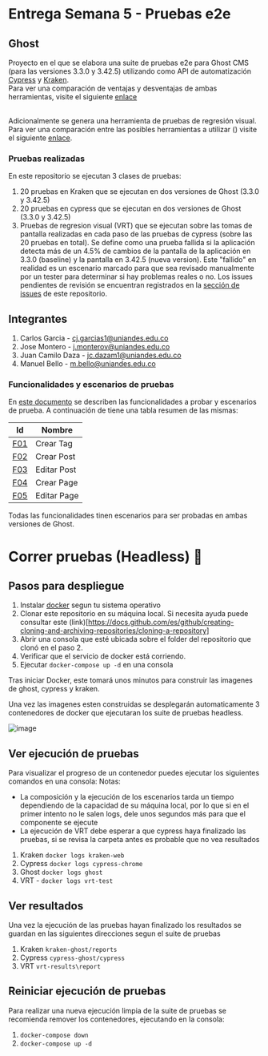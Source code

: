 # Entrega Semana 5 - Pruebas e2e
## Ghost 
Proyecto en el que se elabora una suite de pruebas e2e para Ghost CMS (para las versiones 3.3.0 y 3.42.5) utilizando como API de automatización [Cypress](https://www.cypress.io/) y [Kraken](https://thesoftwaredesignlab.github.io/KrakenMobile/).
<br/>
Para ver una comparación de ventajas y desventajas de ambas herramientas, visite el siguiente [enlace](https://github.com/jmonterovalverdeMISO/MISO4103-EntregaSemana/wiki/Ventajas-y-desventajas---Cypress-y-Kraken)
<br/><br/>

Adicionalmente se genera una herramienta de pruebas de regresión visual. 
<br/>
Para ver una comparación entre las posibles herramientas a utilizar () visite el siguiente [enlace](https://github.com/jmonterovalverdeMISO/MISO4103-EntregaSemana/wiki/Ventajas-y-desventajas---Herramientas-VRT).

### Pruebas realizadas
En este repositorio se ejecutan 3 clases de pruebas:
1. 20 pruebas en Kraken que se ejecutan en dos versiones de Ghost (3.3.0 y 3.42.5)
2. 20 pruebas en cypress que se ejecutan en dos versiones de Ghost (3.3.0 y 3.42.5)
3. Pruebas de regresion visual (VRT) que se ejecutan sobre las tomas de pantalla realizadas en cada paso de las pruebas de cypress (sobre las 20 pruebas en total). Se define como una prueba fallida si la aplicación detecta más de un 4.5% de cambios de la pantalla de la aplicación en 3.3.0 (baseline) y la pantalla en 3.42.5 (nueva version). Este "fallido" en realidad es un escenario marcado para que sea revisado manualmente por un tester para determinar si hay problemas reales o no. Los issues pendientes de revisión se encuentran registrados en la [sección de issues](https://github.com/jmonterovalverdeMISO/MISO4103-EntregaSemana/issues) de este repositorio.

## Integrantes
1. Carlos Garcia - cj.garcias1@uniandes.edu.co
2. Jose Montero - j.monterov@uniandes.edu.co
3. Juan Camilo Daza - jc.dazam1@uniandes.edu.co
4. Manuel Bello - m.bello@uniandes.edu.co

### Funcionalidades y escenarios de pruebas
En [este documento](https://github.com/jmonterovalverdeMISO/MISO4103-EntregaSemana/wiki/Funcionalidades) se describen las funcionalidades a probar y escenarios de prueba. A continuación de tiene una tabla resumen de las mismas:

| Id | Nombre | 
| - | - | 
| [F01](https://github.com/jmonterovalverdeMISO/MISO4103-EntregaSemana/wiki/F01) | Crear Tag |
| [F02](https://github.com/jmonterovalverdeMISO/MISO4103-EntregaSemana/wiki/F02) | Crear Post | 
| [F03](F03) | Editar Post | 
| [F04](https://github.com/jmonterovalverdeMISO/MISO4103-EntregaSemana/wiki/F04) | Crear Page | 
| [F05](https://github.com/jmonterovalverdeMISO/MISO4103-EntregaSemana/wiki/F05) | Editar Page | 

Todas las funcionalidades tinen escenarios para ser probadas en ambas versiones de Ghost.

# Correr pruebas (Headless) :rocket:
## Pasos para despliegue
1. Instalar [docker](https://www.docker.com/get-started) segun tu sistema operativo
2. Clonar este repositorio en su máquina local. Si necesita ayuda puede consultar este (link)[https://docs.github.com/es/github/creating-cloning-and-archiving-repositories/cloning-a-repository]
3. Abrir una consola que esté ubicada sobre el folder del repositorio que clonó en el paso 2.
4. Verificar que el servicio de docker está corriendo.
5. Ejecutar `docker-compose up -d` en una consola

Tras iniciar Docker, este tomará unos minutos para construir las imagenes de ghost, cypress y kraken. 

Una vez las imagenes esten construidas se desplegarán automaticamente 3 contenedores de docker que ejecutaran los suite de pruebas headless.

![image](https://user-images.githubusercontent.com/78028512/117737241-b2641600-b1b6-11eb-9c7d-4e073a7fd0e9.png)



## Ver ejecución de pruebas
Para visualizar el progreso de un contenedor puedes ejecutar los siguientes comandos en una consola:
Notas: 
- La composición y la ejecución de los escenarios tarda un tiempo dependiendo de la capacidad de su máquina local, por lo que si en el primer intento no le salen logs, dele unos segundos más para que el componente se ejecute
- La ejecución de VRT debe esperar a que cypress haya finalizado las pruebas, si se revisa la carpeta antes es probable que no vea resultados

1. Kraken `docker logs kraken-web`
2. Cypress `docker logs cypress-chrome`
3. Ghost `docker logs ghost`
4. VRT - `docker logs vrt-test`

## Ver resultados
Una vez la ejecución de las pruebas hayan finalizado los resultados se guardan en las siguientes direcciones segun el suite de pruebas

1. Kraken `kraken-ghost/reports`
2. Cypress `cypress-ghost/cypress`
3. VRT `vrt-results\report`

## Reiniciar ejecución de pruebas
Para realizar una nueva ejecución limpia de la suite de pruebas se recomienda remover los contenedores, ejecutando en la consola:

1. `docker-compose down`
2. `docker-compose up -d`
